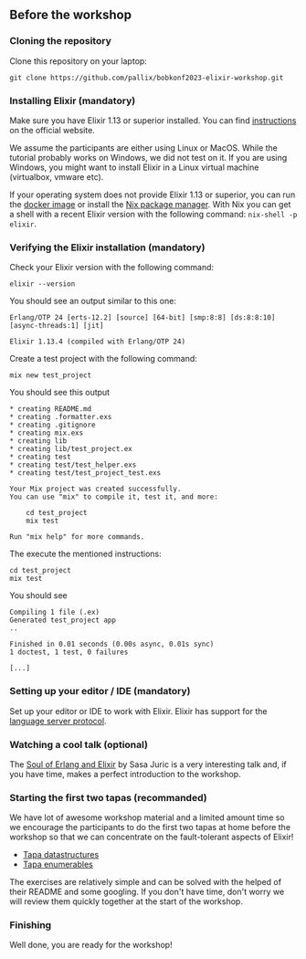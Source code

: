 ## Before the workshop

### Cloning the repository

Clone this repository on your laptop:

```
git clone https://github.com/pallix/bobkonf2023-elixir-workshop.git
```

### Installing Elixir (mandatory)

Make sure you have Elixir 1.13 or superior installed. You can find
[instructions](https://elixir-lang.org/install.html#distributions) on the
official website.

We assume the participants are either using Linux or MacOS. While the tutorial
probably works on Windows, we did not test on it. If you are using Windows, you might
want to install Elixir in a Linux virtual machine (virtualbox, vmware etc).

If your operating system does not provide Elixir 1.13 or superior, you can run
the [docker image](https://elixir-lang.org/install.html#docker) or install the
[Nix package manager](https://elixir-lang.org/install.html#docker). With Nix you
can get a shell with a recent Elixir version with the following command:
`nix-shell -p elixir`.

### Verifying the Elixir installation (mandatory)

Check your Elixir version with the following command:

```
elixir --version
```

You should see an output similar to this one:

```
Erlang/OTP 24 [erts-12.2] [source] [64-bit] [smp:8:8] [ds:8:8:10] [async-threads:1] [jit]

Elixir 1.13.4 (compiled with Erlang/OTP 24)
```

Create a test project with the following command:

```
mix new test_project
```

You should see this output

```
* creating README.md
* creating .formatter.exs
* creating .gitignore
* creating mix.exs
* creating lib
* creating lib/test_project.ex
* creating test
* creating test/test_helper.exs
* creating test/test_project_test.exs

Your Mix project was created successfully.
You can use "mix" to compile it, test it, and more:

    cd test_project
    mix test

Run "mix help" for more commands.
```

The execute the mentioned instructions:

```
cd test_project
mix test
```

You should see

```
Compiling 1 file (.ex)
Generated test_project app
..

Finished in 0.01 seconds (0.00s async, 0.01s sync)
1 doctest, 1 test, 0 failures

[...]
```

### Setting up your editor / IDE (mandatory)

Set up your editor or IDE to work with Elixir.
Elixir has support for the [language server protocol](https://en.wikipedia.org/wiki/Language_Server_Protocol).

### Watching a cool talk (optional)

The [Soul of Erlang and Elixir](https://www.youtube.com/watch?v=JvBT4XBdoUE) by
Sasa Juric is a very interesting talk and, if you have time, makes a perfect
introduction to the workshop.

### Starting the first two tapas (recommanded)

We have lot of awesome workshop material and a limited amount time so we encourage
the participants to do the first two tapas at home before the workshop so that we
can concentrate on the fault-tolerant aspects of Elixir!

- [Tapa datastructures](./tapa_datastructures/README.md)
- [Tapa enumerables](./tapa_enumerables/README.md)

The exercises are relatively simple and can be solved with the helped of their
README and some googling. If you don't have time, don't worry we will review
them quickly together at the start of the workshop.

### Finishing

Well done, you are ready for the workshop!
